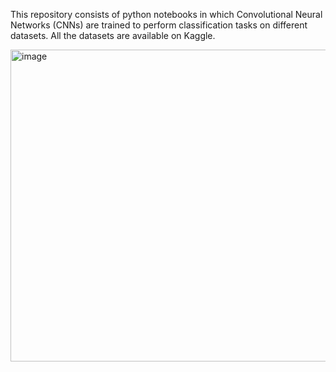 This repository consists of python notebooks in which Convolutional Neural Networks (CNNs) are trained to perform classification tasks on different datasets.
All the datasets are available on Kaggle.

<img width="827" height="499" alt="image" src="https://github.com/user-attachments/assets/780358ce-d0cc-465f-8869-765d9c4c8c56" />
